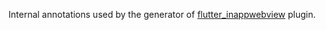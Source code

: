 Internal annotations used by the generator of [flutter_inappwebview](https://github.com/pichillilorenzo/flutter_inappwebview) plugin.
